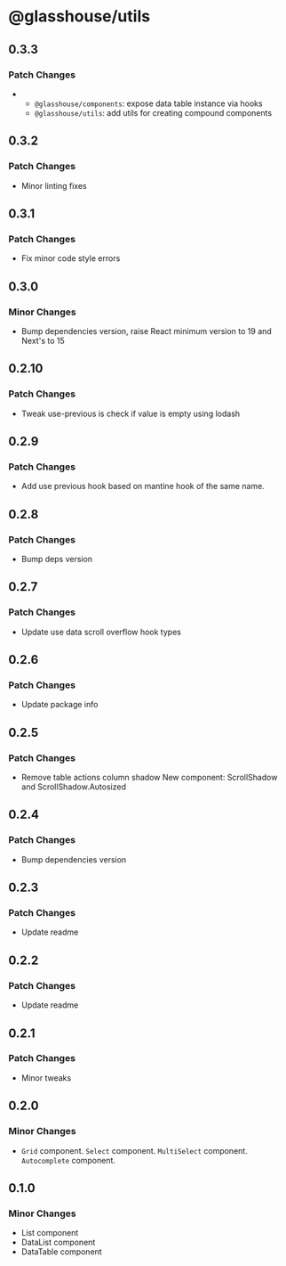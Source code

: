 # @glasshouse/utils

## 0.3.3

### Patch Changes

- - `@glasshouse/components`: expose data table instance via hooks
  - `@glasshouse/utils`: add utils for creating compound components

## 0.3.2

### Patch Changes

- Minor linting fixes

## 0.3.1

### Patch Changes

- Fix minor code style errors

## 0.3.0

### Minor Changes

- Bump dependencies version, raise React minimum version to 19 and Next's to 15

## 0.2.10

### Patch Changes

- Tweak use-previous is check if value is empty using lodash

## 0.2.9

### Patch Changes

- Add use previous hook based on mantine hook of the same name.

## 0.2.8

### Patch Changes

- Bump deps version

## 0.2.7

### Patch Changes

- Update use data scroll overflow hook types

## 0.2.6

### Patch Changes

- Update package info

## 0.2.5

### Patch Changes

- Remove table actions column shadow
  New component: ScrollShadow and ScrollShadow.Autosized

## 0.2.4

### Patch Changes

- Bump dependencies version

## 0.2.3

### Patch Changes

- Update readme

## 0.2.2

### Patch Changes

- Update readme

## 0.2.1

### Patch Changes

- Minor tweaks

## 0.2.0

### Minor Changes

- `Grid` component.
  `Select` component.
  `MultiSelect` component.
  `Autocomplete` component.

## 0.1.0

### Minor Changes

- List component
- DataList component
- DataTable component
